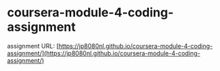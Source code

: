 # coursera-module-4-coding-assignment
assignment URL:
[https://jp8080nl.github.io/coursera-module-4-coding-assignment/](https://jp8080nl.github.io/coursera-module-4-coding-assignment/)

